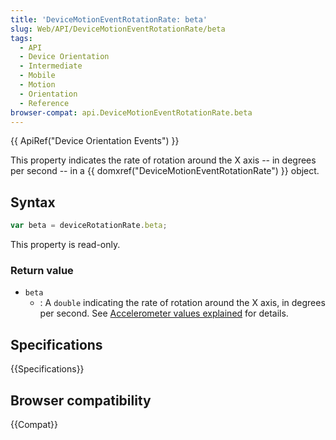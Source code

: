 ```yaml
---
title: 'DeviceMotionEventRotationRate: beta'
slug: Web/API/DeviceMotionEventRotationRate/beta
tags:
  - API
  - Device Orientation
  - Intermediate
  - Mobile
  - Motion
  - Orientation
  - Reference
browser-compat: api.DeviceMotionEventRotationRate.beta
---
```

{{ ApiRef("Device Orientation Events") }}

This property indicates the rate of rotation around the X axis -- in degrees per second
\-- in a {{ domxref("DeviceMotionEventRotationRate") }} object.

## Syntax

```js
var beta = deviceRotationRate.beta;
```

This property is read-only.

### Return value

- `beta`
  - : A `double` indicating the rate of rotation around the X axis, in degrees
    per second. See [Accelerometer
    values explained](/en-US/docs/Web/API/Detecting_device_orientation#accelerometer_values_explained) for details.

## Specifications

{{Specifications}}

## Browser compatibility

{{Compat}}
